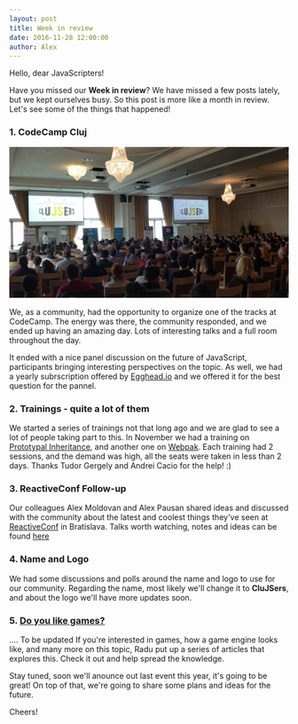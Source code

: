 ```yaml
---
layout: post
title: Week in review
date: 2016-11-28 12:00:00
author: Alex
---
```


Hello, dear JavaScripters!

Have you missed our __Week in review__? We have missed a few posts lately, but we kept ourselves busy. 
So this post is more like a month in review. Let's see some of the things that happened!

<!--more-->


### 1. CodeCamp Cluj

![CodeCamp Cluj](/img/codecamp1.jpg)

We, as a community, had the opportunity to organize one of the tracks at CodeCamp. 
The energy was there, the community responded, and we ended up having an amazing day. Lots of interesting talks and a full room throughout the day.

It ended with a nice panel discussion on the future of JavaScript, participants bringing interesting perspectives on the topic.
As well, we had a yearly subrscription offered by [Egghead.io](https://egghead.io/) and we offered it for the best question for the pannel.


### 2. Trainings - quite a lot of them

We started a series of trainings not that long ago and we are glad to see a lot of people taking part to this.
In November we had a training on [Prototypal Inheritance](https://www.meetup.com/Cluj-Javascripters/events/235154341/), 
and another one on [Webpak](https://www.meetup.com/Cluj-Javascripters/events/235621652/). Each training had 2 sessions, and the demand was high, all the seats were taken in less than 2 days. 
Thanks Tudor Gergely and Andrei Cacio for the help! :)


### 3. ReactiveConf Follow-up

Our colleagues Alex Moldovan and Alex Pausan shared ideas and discussed with the community about the latest 
and coolest things they've seen at [ReactiveConf](https://reactiveconf.com/) in Bratislava. 
Talks worth watching, notes and ideas can be found [here](https://docs.google.com/document/d/1IyE2GjhR3zg-kOUpBDKPDsz4utJULJUCp8YsixEYqQA/edit) 


### 4. Name and Logo

We had some discussions and polls around the name and logo to use for our community. 
Regarding the name, most likely we'll change it to __CluJSers__, and about the logo we'll have more updates soon. 


### 5. [Do you like games?](https://blog.hellojs.org/javascript-do-you-like-games-part-1-c1320c2c52ec#.uaj654vo6)
.... To be updated
If you're interested in games, how a game engine looks like, and many more on this topic, Radu put up a series of articles that explores this. Check it out and help spread the knowledge.


Stay tuned, soon we'll anounce out last event this year, it's going to be great! 
On top of that, we're going to share some plans and ideas for the future.

Cheers!
